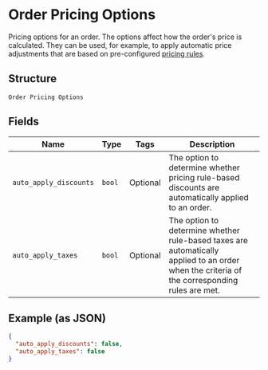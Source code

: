 
# Order Pricing Options

Pricing options for an order. The options affect how the order's price is calculated.
They can be used, for example, to apply automatic price adjustments that are based on pre-configured
[pricing rules](https://developer.squareup.com/docs/reference/square/objects/CatalogPricingRule).

## Structure

`Order Pricing Options`

## Fields

| Name | Type | Tags | Description |
|  --- | --- | --- | --- |
| `auto_apply_discounts` | `bool` | Optional | The option to determine whether pricing rule-based<br>discounts are automatically applied to an order. |
| `auto_apply_taxes` | `bool` | Optional | The option to determine whether rule-based taxes are automatically<br>applied to an order when the criteria of the corresponding rules are met. |

## Example (as JSON)

```json
{
  "auto_apply_discounts": false,
  "auto_apply_taxes": false
}
```

